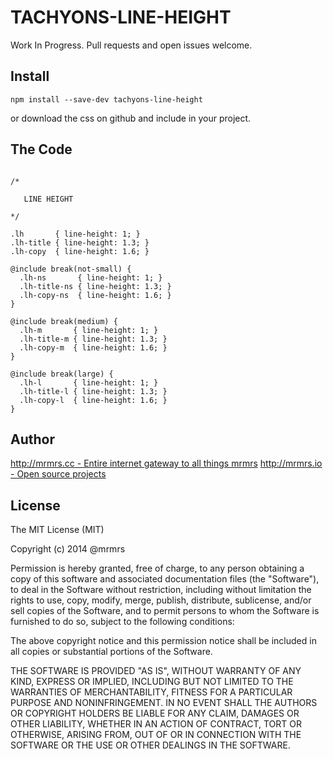 # TACHYONS-LINE-HEIGHT

Work In Progress. Pull requests and open issues welcome.

## Install
```
npm install --save-dev tachyons-line-height
```
or download the css on github and include in your project.

## The Code
```

/*

   LINE HEIGHT

*/

.lh       { line-height: 1; }
.lh-title { line-height: 1.3; }
.lh-copy  { line-height: 1.6; }

@include break(not-small) {
  .lh-ns       { line-height: 1; }
  .lh-title-ns { line-height: 1.3; }
  .lh-copy-ns  { line-height: 1.6; }
}

@include break(medium) {
  .lh-m       { line-height: 1; }
  .lh-title-m { line-height: 1.3; }
  .lh-copy-m  { line-height: 1.6; }
}

@include break(large) {
  .lh-l       { line-height: 1; }
  .lh-title-l { line-height: 1.3; }
  .lh-copy-l  { line-height: 1.6; }
}
```

## Author

[http://mrmrs.cc - Entire internet gateway to all things mrmrs](http://mrmrs.cc)
[http://mrmrs.io - Open source projects](http://mrmrs.io)

## License

The MIT License (MIT)

Copyright (c) 2014 @mrmrs

Permission is hereby granted, free of charge, to any person obtaining a copy
of this software and associated documentation files (the "Software"), to deal
in the Software without restriction, including without limitation the rights
to use, copy, modify, merge, publish, distribute, sublicense, and/or sell
copies of the Software, and to permit persons to whom the Software is
furnished to do so, subject to the following conditions:

The above copyright notice and this permission notice shall be included in
all copies or substantial portions of the Software.

THE SOFTWARE IS PROVIDED "AS IS", WITHOUT WARRANTY OF ANY KIND, EXPRESS OR
IMPLIED, INCLUDING BUT NOT LIMITED TO THE WARRANTIES OF MERCHANTABILITY,
FITNESS FOR A PARTICULAR PURPOSE AND NONINFRINGEMENT. IN NO EVENT SHALL THE
AUTHORS OR COPYRIGHT HOLDERS BE LIABLE FOR ANY CLAIM, DAMAGES OR OTHER
LIABILITY, WHETHER IN AN ACTION OF CONTRACT, TORT OR OTHERWISE, ARISING FROM,
OUT OF OR IN CONNECTION WITH THE SOFTWARE OR THE USE OR OTHER DEALINGS IN
THE SOFTWARE.


